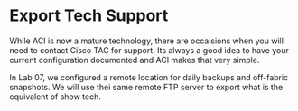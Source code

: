 # Export Tech Support

While ACI is now a mature technology, there are occaisions when you will need to contact Cisco TAC for support.  Its always a good idea to have your current configuration documented and ACI makes that very simple.  

In Lab 07, we configured a remote location for daily backups and off-fabric snapshots.  We will use thei same remote FTP server to export what is the equivalent of show tech.

